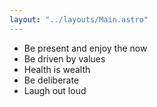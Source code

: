 ```yaml
---
layout: "../layouts/Main.astro"
---
```

- Be present and enjoy the now
- Be driven by values
- Health is wealth
- Be deliberate
- Laugh out loud